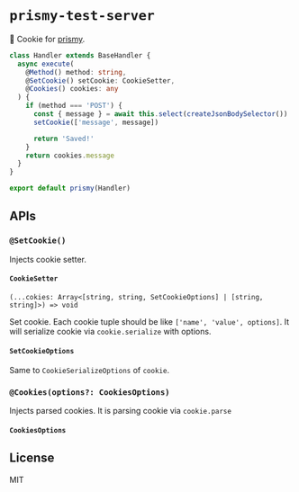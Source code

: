 # `prismy-test-server`

:cookie: Cookie for [prismy](https://github.com/BoostIO/prismy).

```ts
class Handler extends BaseHandler {
  async execute(
    @Method() method: string,
    @SetCookie() setCookie: CookieSetter,
    @Cookies() cookies: any
  ) {
    if (method === 'POST') {
      const { message } = await this.select(createJsonBodySelector())
      setCookie(['message', message])

      return 'Saved!'
    }
    return cookies.message
  }
}

export default prismy(Handler)
```

## APIs

### `@SetCookie()`

Injects cookie setter.

#### `CookieSetter`

`(...cokies: Array<[string, string, SetCookieOptions] | [string, string]>) => void`

Set cookie. Each cookie tuple should be like `['name', 'value', options]`. It will serialize cookie via `cookie.serialize` with options.

#### `SetCookieOptions`

Same to `CookieSerializeOptions` of `cookie`.

### `@Cookies(options?: CookiesOptions)`

Injects parsed cookies. It is parsing cookie via `cookie.parse`

#### `CookiesOptions`

## License

MIT
